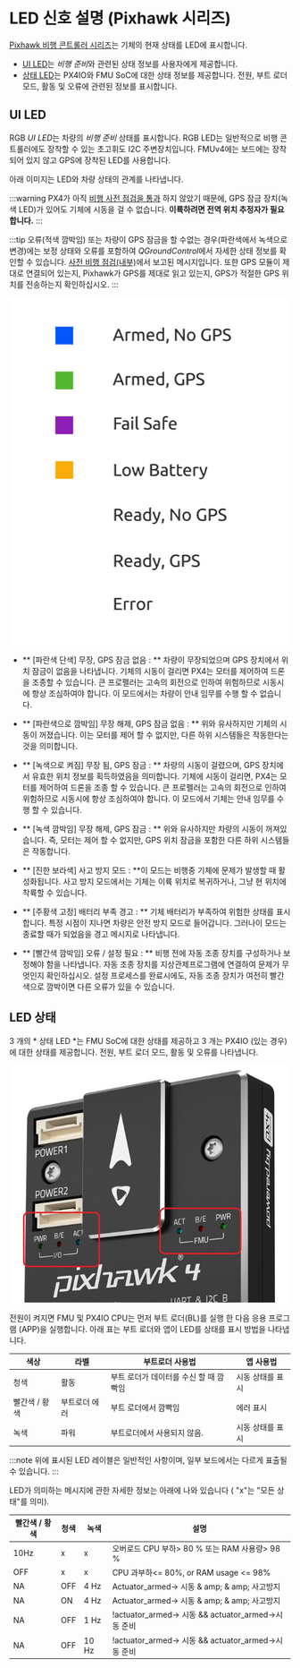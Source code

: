 # LED 신호 설명 (Pixhawk 시리즈)

[Pixhawk 비행 콘트롤러 시리즈](../flight_controller/pixhawk_series.md)는 기체의 현재 상태를 LED에 표시합니다.

* [UI LED](#ui_led)는 *비행 준비*와 관련된 상태 정보를 사용자에게 제공합니다.
* [상태 LED](#status_led)는 PX4IO와 FMU SoC에 대한 상태 정보를 제공합니다. 전원, 부트 로더 모드, 활동 및 오류에 관련된 정보를 표시합니다.

<span id="ui_led"></span>

## UI LED 

RGB *UI LED*는 차량의 *비행 준비* 상태를 표시합니다. RGB LED는 일반적으로 비행 콘트롤러에도 장착할 수 있는 초고휘도 I2C 주변장치입니다. FMUv4에는 보드에는 장착되어 있지 않고 GPS에 장착된 LED를 사용합니다.

아래 이미지는 LED와 차량 상태의 관계를 나타냅니다.

:::warning PX4가 아직 [비행 사전 점검을 통과](../flying/pre_flight_checks.md) 하지 않았기 때문에, GPS 잠금 장치(녹색 LED)가 있어도 기체에 시동을 걸 수 없습니다. **이륙하려면 전역 위치 추정자가 필요합니다.**
:::

:::tip
오류(적색 깜박임) 또는 차량이 GPS 잠금을 할 수없는 경우(파란색에서 녹색으로 변경)에는 보정 상태와 오류를 포함하여 *QGroundControl*에서 자세한 상태 정보를 확인할 수 있습니다. [사전 비행 점검(내부)](../flying/pre_flight_checks.md)에서 보고된 메시지입니다. 또한 GPS 모듈이 제대로 연결되어 있는지, Pixhawk가 GPS를 제대로 읽고 있는지, GPS가 적절한 GPS 위치를 전송하는지 확인하십시오.
:::

![LED 신호 설명](../../assets/flight_controller/pixhawk_led_meanings.gif)

* ** [파란색 단색] 무장, GPS 잠금 없음 : ** 차량이 무장되었으며 GPS 장치에서 위치 잠금이 없음을 나타냅니다. 기체의 시동이 걸리면 PX4는 모터를 제어하여 드론을 조종할 수 있습니다. 큰 프로펠러는 고속의 회전으로 인하여 위험하므로 시동시에 항상 조심하여야 합니다. 이 모드에서는 차량이 안내 임무를 수행 할 수 없습니다.

* ** [파란색으로 깜박임] 무장 해제, GPS 잠금 없음 : ** 위와 유사하지만 기체의 시동이 꺼졌습니다. 이는 모터를 제어 할 수 없지만, 다른 하위 시스템들은 작동한다는 것을 의미합니다.

* ** [녹색으로 켜짐] 무장 됨, GPS 잠금 : ** 차량의 시동이 걸렸으며, GPS 장치에서 유효한 위치 정보를 획득하였음을 의미합니다. 기체에 시동이 걸리면, PX4는 모터를 제어하여 드론을 조종 할 수 있습니다. 큰 프로펠러는 고속의 회전으로 인하여 위험하므로 시동시에 항상 조심하여야 합니다. 이 모드에서 기체는 안내 임무를 수행 할 수 있습니다.

* ** [녹색 깜박임] 무장 해제, GPS 잠금 : ** 위와 유사하지만 차량의 시동이 꺼져있습니다. 즉, 모터는 제어 할 수 없지만, GPS 위치 잠금을 포함한 다른 하위 시스템들은 작동합니다.

* ** [진한 보라색] 사고 방지 모드 : **이 모드는 비행중 기체에 문제가 발생할 때 활성화됩니다. 사고 방지 모드에서는 기체는 이륙 위치로 복귀하거나, 그냥 현 위치에 착륙할 수 있습니다.

* ** [주황색 고정] 배터리 부족 경고 : ** 기체 배터리가 부족하여 위험한 상태를 표시합니다. 특정 시점이 지나면 차량은 안전 방지 모드로 들어갑니다. 그러나이 모드는 종료할 때가 되었음을 경고 메시지로 나타냅니다.

* ** [빨간색 깜박임] 오류 / 설정 필요 : ** 비행 전에 자동 조종 장치를 구성하거나 보정해야 함을 나타냅니다. 자동 조종 장치를 지상관제프로그램에 연결하여 문제가 무엇인지 확인하십시오. 설정 프로세스를 완료시에도, 자동 조종 장치가 여전히 빨간색으로 깜박이면 다른 오류가 있을 수 있습니다.

<span id="status_led"></span>

## LED 상태

3 개의 * 상태 LED *는 FMU SoC에 대한 상태를 제공하고 3 개는 PX4IO (있는 경우)에 대한 상태를 제공합니다. 전원, 부트 로더 모드, 활동 및 오류를 나타냅니다.

![Pixhawk 4](../../assets/flight_controller/pixhawk4/pixhawk4_status_leds.jpg)

전원이 켜지면 FMU 및 PX4IO CPU는 먼저 부트 로더(BL)를 실행 한 다음 응용 프로그램 (APP)을 실행합니다. 아래 표는 부트 로더와 앱이 LED를 상태를 표시 방법을 나타냅니다.

| 색상       | 라벨      | 부트로더 사용법               | 앱 사용법     |
| -------- | ------- | ---------------------- | --------- |
| 청색       | 활동      | 부트 로더가 데이터를 수신 할 때 깜빡임 | 시동 상태를 표시 |
| 빨간색 / 황색 | 부트로더 에러 | 부트 로더에서 깜빡임            | 에러 표시     |
| 녹색       | 파워      | 부트로더에서 사용되지 않음.        | 시동 상태를 표시 |

:::note
위에 표시된 LED 레이블은 일반적인 사항이며, 일부 보드에서는 다르게 표출될 수 있습니다.
:::

LED가 의미하는 메시지에 관한 자세한 정보는 아래에 나와 있습니다 ( "x"는 "모든 상태"를 의미).

| 빨간색 / 황색 | 청색  | 녹색    | 설명                                              |
| -------- | --- | ----- | ----------------------------------------------- |
| 10Hz     | x   | x     | 오버로드 CPU 부하> 80 % 또는 RAM 사용량> 98 %              |
| OFF      | x   | x     | CPU 과부하<= 80%, or RAM usage <= 98%              |
| NA       | OFF | 4 Hz  | Actuator_armed-> 시동 & amp; & amp; 사고방지          |
| NA       | ON  | 4 Hz  | Actuator_armed-> 시동 & amp; & amp; 사고방지          |
| NA       | OFF | 1 Hz  | !actuator_armed-> 시동 && actuator_armed->시동 준비 |
| NA       | OFF | 10 Hz | !actuator_armed-> 시동 && actuator_armed->시동 준비 |
